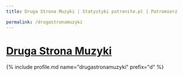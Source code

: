 ```yaml
---
title: Druga Strona Muzyki | Statystyki patronite.pl | Patromierz

permalink: /drugastronamuzyki
---
```


# [Druga Strona Muzyki](https://patronite.pl/drugastronamuzyki)

{% include profile.md name="drugastronamuzyki" prefix="d" %}
